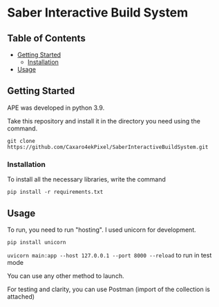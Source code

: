 # Saber Interactive Build System

## Table of Contents

- [Getting Started](#getting-started)
  - [Installation](#installation)
- [Usage](#usage)

## Getting Started

APE was developed in python 3.9.

Take this repository and install it in the directory you need using the command.

```git clone https://github.com/Caxaro4ekPixel/SaberInteractiveBuildSystem.git```

### Installation

To install all the necessary libraries, write the command 

```pip install -r requirements.txt```

## Usage

To run, you need to run "hosting". I used unicorn for development.

```pip install unicorn```

```uvicorn main:app --host 127.0.0.1 --port 8000 --reload``` to run in test mode

You can use any other method to launch.

For testing and clarity, you can use Postman (import of the collection is attached)